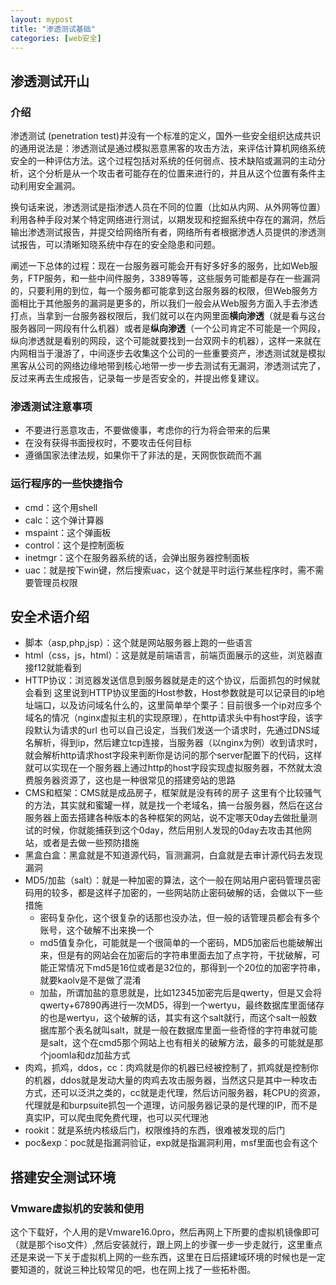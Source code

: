 ```yaml
---
layout: mypost
title: "渗透测试基础"
categories: [web安全]
---
```


## 渗透测试开山

### 介绍

渗透测试 (penetration test)并没有一个标准的定义，国外一些安全组织达成共识的通用说法是：渗透测试是通过模拟恶意黑客的攻击方法，来评估计算机网络系统安全的一种评估方法。这个过程包括对系统的任何弱点、技术缺陷或漏洞的主动分析，这个分析是从一个攻击者可能存在的位置来进行的，并且从这个位置有条件主动利用安全漏洞。

换句话来说，渗透测试是指渗透人员在不同的位置（比如从内网、从外网等位置）利用各种手段对某个特定网络进行测试，以期发现和挖掘系统中存在的漏洞，然后输出渗透测试报告，并提交给网络所有者，网络所有者根据渗透人员提供的渗透测试报告，可以清晰知晓系统中存在的安全隐患和问题。

阐述一下总体的过程：现在一台服务器可能会开有好多好多的服务，比如Web服务，FTP服务，和一些中间件服务，3389等等，这些服务可能都是存在一些漏洞的，只要利用的到位，每一个服务都可能拿到这台服务器的权限，但Web服务方面相比于其他服务的漏洞是更多的，所以我们一般会从Web服务方面入手去渗透打点，当拿到一台服务器权限后，我们就可以在内网里面**横向渗透**（就是看与这台服务器同一网段有什么机器）或者是**纵向渗透**（一个公司肯定不可能是一个网段，纵向渗透就是看别的网段，这个可能就要找到一台双网卡的机器），这样一来就在内网相当于漫游了，中间逐步去收集这个公司的一些重要资产，渗透测试就是模拟黑客从公司的网络边缘地带到核心地带一步一步去测试有无漏洞，渗透测试完了，反过来再去生成报告，记录每一步是否安全的，并提出修复建议。

### 渗透测试注意事项

- 不要进行恶意攻击，不要做傻事，考虑你的行为将会带来的后果
- 在没有获得书面授权时，不要攻击任何目标  
- 遵循国家法律法规，如果你干了非法的是，天网恢恢疏而不漏
  
### 运行程序的一些快捷指令

- cmd：这个用shell
- calc：这个弹计算器
- mspaint：这个弹画板
- control：这个是控制面板
- inetmgr：这个在服务器系统的话，会弹出服务器控制面板
- uac：就是按下win键，然后搜索uac，这个就是平时运行某些程序时，需不需要管理员权限

## 安全术语介绍

- 脚本（asp,php,jsp）：这个就是网站服务器上跑的一些语言
- html（css，js，html）：这是就是前端语言，前端页面展示的这些，浏览器直接f12就能看到
- HTTP协议：浏览器发送信息到服务器就是走的这个协议，后面抓包的时候就会看到 这里说到HTTP协议里面的Host参数，Host参数就是可以记录目的ip地址端口，以及访问域名什么的，这里简单举个栗子：目前很多一个ip对应多个域名的情况（nginx虚拟主机的实现原理），在http请求头中有host字段，该字段默认为请求的url 也可以自己设定，当我们发送一个请求时，先通过DNS域名解析，得到ip，然后建立tcp连接，当服务器（以nginx为例）收到请求时，就会解析http请求host字段来判断你是访问的那个server配置下的代码，这样 就可以实现在一个服务器上通过http的host字段实现虚拟服务器，不然就太浪费服务器资源了，这也是一种很常见的搭建旁站的思路
- CMS和框架：CMS就是成品房子，框架就是没有砖的房子 这里有个比较骚气的方法，其实就和蜜罐一样，就是找一个老域名，搞一台服务器，然后在这台服务器上面去搭建各种版本的各种框架的网站，说不定哪天0day去做批量测试的时候，你就能捕获到这个0day，然后用别人发现的0day去攻击其他网站，或者是去做一些预防措施
- 黑盒白盒：黑盒就是不知道源代码，盲测漏洞，白盒就是去审计源代码去发现漏洞
- MD5/加盐（salt）：就是一种加密的算法，这个一般在网站用户密码管理员密码用的较多，都是这样子加密的，一些网站防止密码破解的话，会做以下一些措施
  - 密码复杂化，这个很复杂的话那也没办法，但一般的话管理员都会有多个账号，这个破解不出来换一个
  - md5值复杂化，可能就是一个很简单的一个密码，MD5加密后也能破解出来，但是有的网站会在加密后的字符串里面去加了点字符，干扰破解，可能正常情况下md5是16位或者是32位的，那得到一个20位的加密字符串，就要kaolv是不是做了混淆
  - 加盐，所谓加盐的意思就是，比如12345加密完后是qwerty，但是又会将qwerty+67890再进行一次MD5，得到一个wertyu，最终数据库里面储存的也是wertyu，这个破解的话，其实有这个salt就行，而这个salt一般数据库那个表名就叫salt，就是一般在数据库里面一些奇怪的字符串就可能是salt，这个在cmd5那个网站上也有相关的破解方法，最多的可能就是那个joomla和dz加盐方式
- 肉鸡，抓鸡，ddos，cc：肉鸡就是你的机器已经被控制了，抓鸡就是控制你的机器，ddos就是发动大量的肉鸡去攻击服务器，当然这只是其中一种攻击方式，还可以泛洪之类的，cc就是走代理，然后访问服务器，耗CPU的资源，代理就是和burpsuite抓包一个道理，访问服务器记录的是代理的IP，而不是真实IP，可以爬虫爬免费代理，也可以买代理池
- rookit：就是系统内核级后门，权限维持的东西，很难被发现的后门
- poc&exp：poc就是指漏洞验证，exp就是指漏洞利用，msf里面也会有这个

## 搭建安全测试环境

### Vmware虚拟机的安装和使用

这个下载好，个人用的是Vmware16.0pro，然后再网上下所要的虚拟机镜像即可（就是那个iso文件）,然后安装就行，跟上网上的步骤一步一步走就行，这里重点还是来说一下关于虚拟机上网的一些东西，这里在日后搭建域环境的时候也是一定要知道的，就说三种比较常见的吧，也在网上找了一些拓朴图。